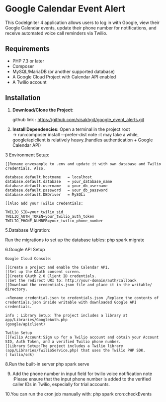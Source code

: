 # Google Calendar Event Alert

This CodeIgniter 4 application allows users to log in with Google, view their Google Calendar events, update their phone number for notifications, and receive automated voice call reminders via Twilio.

## Requirements

- PHP 7.3 or later
- Composer
- MySQL/MariaDB (or another supported database)
- A Google Cloud Project with Calendar API enabled
- A Twilio account

## Installation

1. **Download/Clone the Project:**

     github link : https://github.com/visakhgit/google_event_alerts.git

2. **Install Dependencies:**
   Open a terminal in the project root  
   -> run:composer install --prefer-dist
   note :it may take a while, google/apiclient is relatively heavy.(handles authentication + Google Calendar API)
   
3 Environment Setup:

	[]Rename envexample to .env and update it with own database and Twilio credentials. Also,
	
	database.default.hostname   = localhost
	database.default.database   = your_database_name
	database.default.username   = your_db_username
	database.default.password   = your_db_password
	database.default.DBDriver   = MySQLi

	[]Also add your Twilio credentials:

	TWILIO_SID=your_twilio_sid
	TWILIO_AUTH_TOKEN=your_twilio_auth_token
	TWILIO_PHONE_NUMBER=your_twilio_phone_number

5.Database Migration:

Run the migrations to set up the database tables:
php spark migrate

6.Google API Setup

	Google Cloud Console:

	[]Create a project and enable the Calendar API.
	[]Set up the OAuth consent screen.
	[]Create OAuth 2.0 Client ID credentials.
	[]Set the redirect URI to: http://your-domain/auth/callback
	[]Download the credentials.json file and place it in the writable/ directory.

	->Rename credential.json to credentials.json ,Replace the contents of credentials.json inside writable with downloaded Google API credentials.

    info : Library Setup: The project includes a library at app/Libraries/GoogleAuth.php
    (google/apiclient)

    Twilio Setup
    []Twilio Account:Sign up for a Twilio account and obtain your Account SID, Auth Token, and a verified Twilio phone number.
    []Library Setup:The project includes a Twilio library (app/Libraries/TwilioService.php) that uses the Twilio PHP SDK.
    ( twilio/sdk)

8.Run the built-in server
	php spark serve

9. Add the phone number in input field for twilio voice notification 
   note :Please ensure that the input phone number is added to the verified caller IDs in Twilio, especially for trial accounts.
   
10.You can run the cron job manually with:
	php spark cron:checkEvents